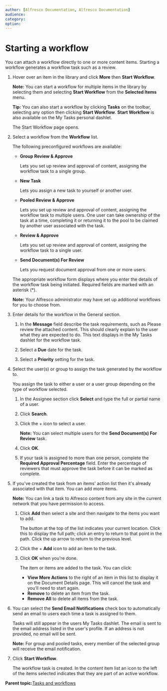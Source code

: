```yaml
---
author: [Alfresco Documentation, Alfresco Documentation]
audience: 
category: 
option: 
---
```


# Starting a workflow

You can attach a workflow directly to one or more content items. Starting a workflow generates a workflow task such as a review.

1.  Hover over an item in the library and click **More** then **Start Workflow**.

    **Note:** You can start a workflow for multiple items in the library by selecting them and selecting **Start Workflow** from the **Selected Items** menu.

    **Tip:** You can also start a workflow by clicking **Tasks** on the toolbar, selecting any option then clicking **Start Workflow**. **Start Workflow** is also available on the My Tasks personal dashlet.

    The Start Workflow page opens.

2.  Select a workflow from the **Workflow** list.

    The following preconfigured workflows are available:

    -   **Group Review & Approve**

        Lets you set up review and approval of content, assigning the workflow task to a single group.

    -   **New Task**

        Lets you assign a new task to yourself or another user.

    -   **Pooled Review & Approve**

        Lets you set up review and approval of content, assigning the workflow task to multiple users. One user can take ownership of the task at a time, completing it or returning it to the pool to be claimed by another user associated with the task.

    -   **Review & Approve**

        Lets you set up review and approval of content, assigning the workflow task to a single user.

    -   **Send Document\(s\) For Review**

        Lets you request document approval from one or more users.

    The appropriate workflow form displays where you enter the details of the workflow task being initiated. Required fields are marked with an asterisk \(\*\).

    **Note:** Your Alfresco administrator may have set up additional workflows for you to choose from.

3.  Enter details for the workflow in the General section.

    1.  In the **Message** field describe the task requirements, such as Please review the attached content. This should clearly explain to the user what they are expected to do. This text displays in the My Tasks dashlet for the workflow task.

    2.  Select a **Due** date for the task.

    3.  Select a **Priority** setting for the task.

4.  Select the user\(s\) or group to assign the task generated by the workflow to.

    You assign the task to either a user or a user group depending on the type of workflow selected.

    1.  In the Assignee section click **Select** and type the full or partial name of a user.

    2.  Click **Search**.

    3.  Click the + icon to select a user.

        **Note:** You can select multiple users for the **Send Document\(s\) For Review** task.

    4.  Click **OK**.

    5.  If your task is assigned to more than one person, complete the **Required Approval Percentage** field. Enter the percentage of reviewers that must approve the task before it can be marked as complete.

5.  If you've created the task from an items' action list then it's already associated with that item. You can add more items.

    **Note:** You can link a task to Alfresco content from any site in the current network that you have permission to access.

    1.  Click **Add** then select a site and then navigate to the items you want to add.

        The button at the top of the list indicates your current location. Click this to display the full path; click an entry to return to that point in the path. Click the up arrow to return to the previous level.

    2.  Click the + **Add** icon to add an item to the task.

    3.  Click **OK** when you're done.

        The item or items are added to the task. You can click:

        -   **View More Actions** to the right of an item in this list to display it on the Document Details page. This will cancel the task and you'll need to start again.
        -   **Remove** to delete an item from the task.
        -   **Remove All** to delete all items from the task.
6.  You can select the **Send Email Notifications** check box to automatically send an email to users each time a task is assigned to them.

    Tasks will still appear in the users My Tasks dashlet. The email is sent to the email address listed in the user's profile. If an address is not provided, no email will be sent.

    **Note:** For group and pooled tasks, every member of the selected group will receive the email notification.

7.  Click **Start Workflow**.

    The workflow task is created. In the content item list an icon to the left of the items selected indicates that they are part of an active workflow.


**Parent topic:**[Tasks and workflows](../concepts/mytasks.md)

